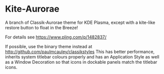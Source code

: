 # Kite-Aurorae
A branch of Classik-Aurorae theme for KDE Plasma, except with a kite-like restore button to float in the Breeze!

For details see https://www.pling.com/p/1482837/

If possible, use the binary theme instead at http://github.com/paulmcauley/classikstyles This has better performance, inherits system titlebar colours properly and has an Application Style as well as a Window Decoration so that icons in dockable panels match the titlebar icons.
